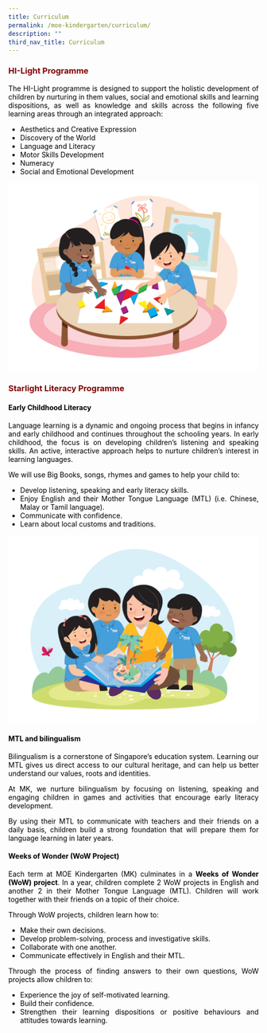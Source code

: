 ```yaml
---
title: Curriculum
permalink: /moe-kindergarten/curriculum/
description: ""
third_nav_title: Curriculum
---
```

<h3 style="text-align: justify;"><strong><span style="color: #800000;">HI-Light Programme</span></strong></h3>
<p style="text-align: justify;"><span style="color: #000000;">The HI-Light programme is designed to support the holistic development of children by nurturing in them values, social and emotional skills and learning dispositions, as well as knowledge and skills across the following five learning areas through an integrated approach:</span></p>
<ul style="text-align: justify;">
<li><span style="color: #000000;">Aesthetics and Creative Expression</span></li>
<li><span style="color: #000000;">Discovery of the World</span></li>
<li><span style="color: #000000;">Language and Literacy</span></li>
<li><span style="color: #000000;">Motor Skills Development</span></li>
<li><span style="color: #000000;">Numeracy</span></li>
<li><span style="color: #000000;">Social and Emotional Development</span></li>
</ul>

![](/images/2023%20Tangrams.png)

<h3 style="text-align: justify;"><strong><span style="color: #800000;">Starlight Literacy Programme</span></strong></h3>
<h4 style="text-align: justify;"><span style="color: #000000;"><strong>Early Childhood Literacy</strong></span></h4>
<p style="text-align: justify;"><span style="color: #000000;">Language learning is a dynamic and ongoing process that begins in infancy and early childhood and continues throughout the schooling years. In early childhood, the focus is on developing children’s listening and speaking skills. An active, interactive approach helps to nurture children’s interest in learning languages.</span></p>
<p style="text-align: justify;"><span style="color: #000000;">We will use Big Books, songs, rhymes and games to help your child to:</span></p>
<ul style="text-align: justify;">
<li><span style="color: #000000;">Develop listening, speaking and early literacy skills.</span></li>
<li><span style="color: #000000;">Enjoy English and their Mother Tongue Language (MTL) (i.e. Chinese, Malay or Tamil language).</span></li>
<li><span style="color: #000000;">Communicate with confidence.</span></li>
<li><span style="color: #000000;">Learn about local customs and traditions.</span></li>
</ul>

![](/images/2023%20Reading.png)
<h4 style="text-align: justify;"><span style="color: #000000;"><strong>MTL and bilingualism</strong></span></h4>
<p style="text-align: justify;"><span style="color: #000000;">Bilingualism is a cornerstone of Singapore’s education system. Learning our MTL gives us direct access to our cultural heritage, and can help us better understand our values, roots and identities.</span></p>
<p style="text-align: justify;"><span style="color: #000000;">At MK, we nurture bilingualism by focusing on listening, speaking and engaging children in games and activities that encourage early literacy development.</span></p>
<p style="text-align: justify;"><span style="color: #000000;">By using their MTL to communicate with teachers and their friends on a daily basis, children build a strong foundation that will prepare them for language learning in later years.</span></p>
<h4 style="text-align: justify;"><span style="color: #000000;"><strong>Weeks of Wonder (WoW Project)</strong></span></h4>
<p style="text-align: justify;"><span style="color: #000000;">Each term at MOE Kindergarten (MK) culminates in a&nbsp;<strong>Weeks of Wonder (WoW) project</strong>. In a year, children complete 2 WoW projects in English and another 2 in their Mother Tongue Language (MTL). Children will work together with their friends on a topic of their choice.</span></p>
<p style="text-align: justify;"><span style="color: #000000;">Through WoW projects, children learn how to:</span></p>
<ul style="text-align: justify;">
<li><span style="color: #000000;">Make their own decisions.</span></li>
<li><span style="color: #000000;">Develop problem-solving, process and investigative skills.</span></li>
<li><span style="color: #000000;">Collaborate with one another.</span></li>
<li><span style="color: #000000;">Communicate effectively in English and their MTL.</span></li>
</ul>
<p style="text-align: justify;"><span style="color: #000000;">Through the process of finding answers to their own questions, WoW projects allow children to:</span></p>
<ul style="text-align: justify;">
<li><span style="color: #000000;">Experience the joy of self-motivated learning.</span></li>
<li><span style="color: #000000;">Build their confidence.</span></li>
<li><span style="color: #000000;">Strengthen their learning dispositions or positive behaviours and attitudes towards learning.</span></li>
</ul>
<p style="text-align: justify;">&nbsp;</p>